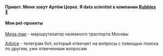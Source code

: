#### Привет. Меня зовут Артём Церех. Я data scientist в компании [Rubbles](https://rubbles.ru/) 👋

#### Мои pet-проекты

[Mega map](https://github.com/tserekh/mega_map) - маршрутизатор наземного траспорта Москвы

[Advice](https://github.com/tserekh/advice) - телеграм бот, который отвечает на вопросы с помощью поиска по другим, уже отвеченным вопросам
